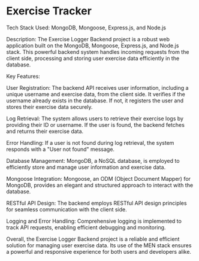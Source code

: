 # Exercise Tracker

Tech Stack Used: MongoDB, Mongoose, Express.js, and Node.js

Description:
The Exercise Logger Backend project is a robust web application built on the MongoDB, Mongoose, Express.js, and Node.js stack. This powerful backend system handles incoming requests from the client side, processing and storing user exercise data efficiently in the database.

Key Features:

User Registration:
The backend API receives user information, including a unique username and exercise data, from the client side.
It verifies if the username already exists in the database. If not, it registers the user and stores their exercise data securely.

Log Retrieval:
The system allows users to retrieve their exercise logs by providing their ID or username.
If the user is found, the backend fetches and returns their exercise data.

Error Handling:
If a user is not found during log retrieval, the system responds with a "User not found" message.

Database Management:
MongoDB, a NoSQL database, is employed to efficiently store and manage user information and exercise data.

Mongoose Integration:
Mongoose, an ODM (Object Document Mapper) for MongoDB, provides an elegant and structured approach to interact with the database.

RESTful API Design:
The backend employs RESTful API design principles for seamless communication with the client side.

Logging and Error Handling:
Comprehensive logging is implemented to track API requests, enabling efficient debugging and monitoring.

Overall, the Exercise Logger Backend project is a reliable and efficient solution for managing user exercise data. Its use of the MEN stack ensures a powerful and responsive experience for both users and developers alike.